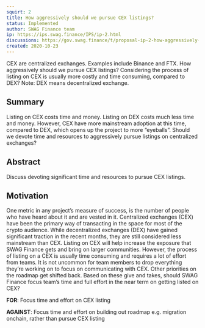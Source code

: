 ```yaml
---
squirt: 2
title: How aggressively should we pursue CEX listings?
status: Implemented
author: SWAG Finance team
ip: https://ips.swag.finance/IPS/ip-2.html
discussions: https://gov.swag.finance/t/proposal-ip-2-how-aggressively-should-we-pursue-cex-listings/43
created: 2020-10-23
---
```


CEX are centralized exchanges. Examples include Binance and FTX. How aggressively should we pursue CEX listings? Considering the process of listing on CEX is usually more costly and time consuming, compared to DEX?
Note: DEX means decentralized exchange.

## Summary
Listing on CEX costs time and money. Listing on DEX costs much less time and money. However, CEX have more mainstream adoption at this time, compared to DEX, which opens up the project to more “eyeballs”. Should we devote time and resources to aggressively pursue listings on centralized exchanges?

## Abstract
Discuss devoting significant time and resources to pursue CEX listings.

## Motivation
One metric in any project’s measure of success, is the number of people who have heard about it and are vested in it. Centralized exchanges (CEX) have been the primary way of transacting in the space for most of the crypto audience. While decentralized exchanges (DEX) have gained significant traction in the recent months, they are still considered less mainstream than CEX. Listing on CEX will help increase the exposure that SWAG Finance gets and bring on larger communities. However, the process of listing on a CEX is usually time consuming and requires a lot of effort from teams. It is not uncommon for team members to drop everything they’re working on to focus on communicating with CEX. Other priorities on the roadmap get shifted back. Based on these give and takes, should SWAG Finance focus team’s time and full effort in the near term on getting listed on CEX?

**FOR**: Focus time and effort on CEX listing

**AGAINST**: Focus time and effort on building out roadmap e.g. migration onchain, rather than pursue CEX listing